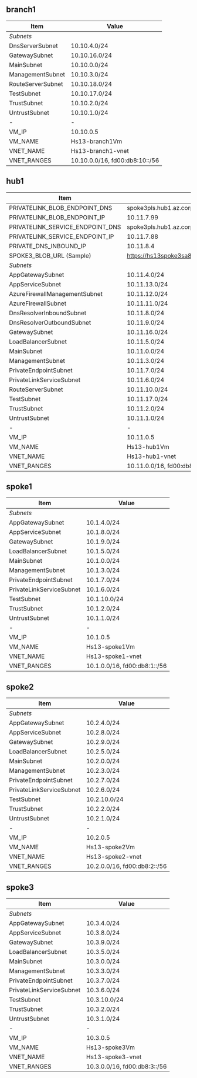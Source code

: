 

## branch1

| Item    | Value  |
|--------|--------|
| *Subnets*|        |
| DnsServerSubnet   | 10.10.4.0/24   |
| GatewaySubnet   | 10.10.16.0/24   |
| MainSubnet   | 10.10.0.0/24   |
| ManagementSubnet   | 10.10.3.0/24   |
| RouteServerSubnet   | 10.10.18.0/24   |
| TestSubnet   | 10.10.17.0/24   |
| TrustSubnet   | 10.10.2.0/24   |
| UntrustSubnet   | 10.10.1.0/24   |
| - | -  |
| VM_IP   | 10.10.0.5   |
| VM_NAME   | Hs13-branch1Vm   |
| VNET_NAME   | Hs13-branch1-vnet   |
| VNET_RANGES   | 10.10.0.0/16, fd00:db8:10::/56   |

## hub1

| Item    | Value  |
|--------|--------|
| PRIVATELINK_BLOB_ENDPOINT_DNS   | spoke3pls.hub1.az.corp   |
| PRIVATELINK_BLOB_ENDPOINT_IP   | 10.11.7.99   |
| PRIVATELINK_SERVICE_ENDPOINT_DNS   | spoke3pls.hub1.az.corp   |
| PRIVATELINK_SERVICE_ENDPOINT_IP   | 10.11.7.88   |
| PRIVATE_DNS_INBOUND_IP   | 10.11.8.4   |
| SPOKE3_BLOB_URL (Sample)   | https://hs13spoke3sa8181.blob.core.windows.net/spoke3/spoke3.txt   |
| *Subnets*|        |
| AppGatewaySubnet   | 10.11.4.0/24   |
| AppServiceSubnet   | 10.11.13.0/24   |
| AzureFirewallManagementSubnet   | 10.11.12.0/24   |
| AzureFirewallSubnet   | 10.11.11.0/24   |
| DnsResolverInboundSubnet   | 10.11.8.0/24   |
| DnsResolverOutboundSubnet   | 10.11.9.0/24   |
| GatewaySubnet   | 10.11.16.0/24   |
| LoadBalancerSubnet   | 10.11.5.0/24   |
| MainSubnet   | 10.11.0.0/24   |
| ManagementSubnet   | 10.11.3.0/24   |
| PrivateEndpointSubnet   | 10.11.7.0/24   |
| PrivateLinkServiceSubnet   | 10.11.6.0/24   |
| RouteServerSubnet   | 10.11.10.0/24   |
| TestSubnet   | 10.11.17.0/24   |
| TrustSubnet   | 10.11.2.0/24   |
| UntrustSubnet   | 10.11.1.0/24   |
| - | -  |
| VM_IP   | 10.11.0.5   |
| VM_NAME   | Hs13-hub1Vm   |
| VNET_NAME   | Hs13-hub1-vnet   |
| VNET_RANGES   | 10.11.0.0/16, fd00:db8:11::/56   |

## spoke1

| Item    | Value  |
|--------|--------|
| *Subnets*|        |
| AppGatewaySubnet   | 10.1.4.0/24   |
| AppServiceSubnet   | 10.1.8.0/24   |
| GatewaySubnet   | 10.1.9.0/24   |
| LoadBalancerSubnet   | 10.1.5.0/24   |
| MainSubnet   | 10.1.0.0/24   |
| ManagementSubnet   | 10.1.3.0/24   |
| PrivateEndpointSubnet   | 10.1.7.0/24   |
| PrivateLinkServiceSubnet   | 10.1.6.0/24   |
| TestSubnet   | 10.1.10.0/24   |
| TrustSubnet   | 10.1.2.0/24   |
| UntrustSubnet   | 10.1.1.0/24   |
| - | -  |
| VM_IP   | 10.1.0.5   |
| VM_NAME   | Hs13-spoke1Vm   |
| VNET_NAME   | Hs13-spoke1-vnet   |
| VNET_RANGES   | 10.1.0.0/16, fd00:db8:1::/56   |

## spoke2

| Item    | Value  |
|--------|--------|
| *Subnets*|        |
| AppGatewaySubnet   | 10.2.4.0/24   |
| AppServiceSubnet   | 10.2.8.0/24   |
| GatewaySubnet   | 10.2.9.0/24   |
| LoadBalancerSubnet   | 10.2.5.0/24   |
| MainSubnet   | 10.2.0.0/24   |
| ManagementSubnet   | 10.2.3.0/24   |
| PrivateEndpointSubnet   | 10.2.7.0/24   |
| PrivateLinkServiceSubnet   | 10.2.6.0/24   |
| TestSubnet   | 10.2.10.0/24   |
| TrustSubnet   | 10.2.2.0/24   |
| UntrustSubnet   | 10.2.1.0/24   |
| - | -  |
| VM_IP   | 10.2.0.5   |
| VM_NAME   | Hs13-spoke2Vm   |
| VNET_NAME   | Hs13-spoke2-vnet   |
| VNET_RANGES   | 10.2.0.0/16, fd00:db8:2::/56   |

## spoke3

| Item    | Value  |
|--------|--------|
| *Subnets*|        |
| AppGatewaySubnet   | 10.3.4.0/24   |
| AppServiceSubnet   | 10.3.8.0/24   |
| GatewaySubnet   | 10.3.9.0/24   |
| LoadBalancerSubnet   | 10.3.5.0/24   |
| MainSubnet   | 10.3.0.0/24   |
| ManagementSubnet   | 10.3.3.0/24   |
| PrivateEndpointSubnet   | 10.3.7.0/24   |
| PrivateLinkServiceSubnet   | 10.3.6.0/24   |
| TestSubnet   | 10.3.10.0/24   |
| TrustSubnet   | 10.3.2.0/24   |
| UntrustSubnet   | 10.3.1.0/24   |
| - | -  |
| VM_IP   | 10.3.0.5   |
| VM_NAME   | Hs13-spoke3Vm   |
| VNET_NAME   | Hs13-spoke3-vnet   |
| VNET_RANGES   | 10.3.0.0/16, fd00:db8:3::/56   |
